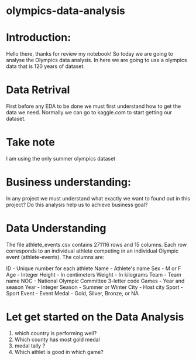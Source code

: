 # olympics-data-analysis

 # Introduction:

Hello there, thanks for review my notebook! So today we are going to analyse the Olympics data analysis. 
In here we are going to use a olympics data that is 120 years of dataset.

# Data Retrival 
First before any EDA to be done we must first understand how to get the data we need. Normally we can go to kaggle.com to start getting our dataset.

# Take note
I am using the only summer olympics dataset

# Business understanding:

In any project we must understand what exactly we want to found out in this project?
Do this analysis help us to achieve business goal?

# Data Understanding

The file athlete_events.csv contains 271116 rows and 15 columns. Each row corresponds to an individual athlete competing in an individual Olympic event (athlete-events). The columns are:

ID - Unique number for each athlete
Name - Athlete's name
Sex - M or F
Age - Integer
Height - In centimeters
Weight - In kilograms
Team - Team name
NOC - National Olympic Committee 3-letter code
Games - Year and season
Year - Integer
Season - Summer or Winter
City - Host city
Sport - Sport
Event - Event
Medal - Gold, Silver, Bronze, or NA


# Let get started on the Data Analysis
1. which country is performing well?
2. Which county has most gold medal
3. medal tally ?
4. Which athlet is good in which game?
